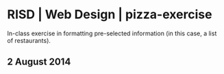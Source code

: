 # RISD | Web Design | pizza-exercise 

In-class exercise in formatting pre-selected information (in this case, a list of restaurants).

## 2 August 2014
